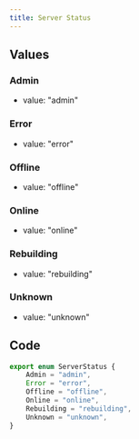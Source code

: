 ```yaml
---
title: Server Status
---
```


## Values

### Admin

-   value: "admin"

### Error

-   value: "error"

### Offline

-   value: "offline"

### Online

-   value: "online"

### Rebuilding

-   value: "rebuilding"

### Unknown

-   value: "unknown"

## Code

```ts
export enum ServerStatus {
    Admin = "admin",
    Error = "error",
    Offline = "offline",
    Online = "online",
    Rebuilding = "rebuilding",
    Unknown = "unknown",
}
```
